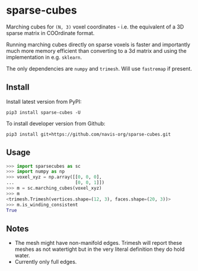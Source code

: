 # sparse-cubes
Marching cubes for `(N, 3)` voxel coordinates - i.e. the equivalent of a 3D
sparse matrix in COOrdinate format.

Running marching cubes directly on sparse voxels is faster and importantly much
more memory efficient than converting to a 3d matrix and using the implementation
in e.g. `sklearn`.

The only dependencies are `numpy` and `trimesh`. Will use `fastremap` if present.

## Install

Install latest version from PyPI:

```
pip3 install sparse-cubes -U
```

To install developer version from Github:

```
pip3 install git+https://github.com/navis-org/sparse-cubes.git
```

## Usage

```python
>>> import sparsecubes as sc
>>> import numpy as np
>>> voxel_xyz = np.array([[0, 0, 0],
...                       [0, 0, 1]])
>>> m = sc.marching_cubes(voxel_xyz)
>>> m
<trimesh.Trimesh(vertices.shape=(12, 3), faces.shape=(20, 3))>
>>> m.is_winding_consistent
True
```

## Notes
- The mesh might have non-manifold edges. Trimesh will report these
  meshes as not watertight but in the very literal definition they do hold water.
- Currently only full edges.

